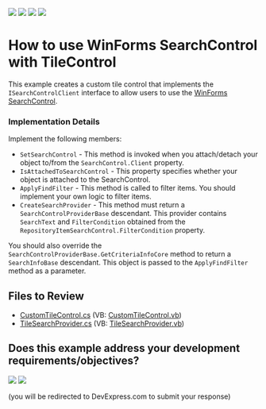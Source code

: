 <!-- default badges list -->
![](https://img.shields.io/endpoint?url=https://codecentral.devexpress.com/api/v1/VersionRange/128617818/24.2.1%2B)
[![](https://img.shields.io/badge/Open_in_DevExpress_Support_Center-FF7200?style=flat-square&logo=DevExpress&logoColor=white)](https://supportcenter.devexpress.com/ticket/details/T273248)
[![](https://img.shields.io/badge/📖_How_to_use_DevExpress_Examples-e9f6fc?style=flat-square)](https://docs.devexpress.com/GeneralInformation/403183)
[![](https://img.shields.io/badge/💬_Leave_Feedback-feecdd?style=flat-square)](#does-this-example-address-your-development-requirementsobjectives)
<!-- default badges end -->

# How to use WinForms SearchControl with TileControl

This example creates a custom tile control that implements the `ISearchControlClient` interface to allow users to use the [WinForms SearchControl](https://docs.devexpress.com/WindowsForms/DevExpress.XtraEditors.SearchControl). 

### Implementation Details

Implement the following members:

 - `SetSearchControl` - This method is invoked when you attach/detach your object to/from the `SearchControl.Client` property.
 - `IsAttachedToSearchControl` - This property specifies whether your object is attached to the SearchControl.
 - `ApplyFindFilter` - This method is called to filter items. You should implement your own logic to filter items.
 - `CreateSearchProvider` - This method must return a `SearchControlProviderBase` descendant. This provider contains `SearchText` and `FilterCondition` obtained from the `RepositoryItemSearchControl.FilterCondition` property.

You should also override the `SearchControlProviderBase.GetCriteriaInfoCore` method to return a `SearchInfoBase` descendant. This object is passed to the `ApplyFindFilter` method as a parameter.


## Files to Review

* [CustomTileControl.cs](./CS/CustomTileControl.cs) (VB: [CustomTileControl.vb](./VB/CustomTileControl.vb))
* [TileSearchProvider.cs](./CS/TileSearchProvider.cs) (VB: [TileSearchProvider.vb](./VB/TileSearchProvider.vb))
<!-- feedback -->
## Does this example address your development requirements/objectives?

[<img src="https://www.devexpress.com/support/examples/i/yes-button.svg"/>](https://www.devexpress.com/support/examples/survey.xml?utm_source=github&utm_campaign=winforms-tilecontrol-support-searchcontrol&~~~was_helpful=yes) [<img src="https://www.devexpress.com/support/examples/i/no-button.svg"/>](https://www.devexpress.com/support/examples/survey.xml?utm_source=github&utm_campaign=winforms-tilecontrol-support-searchcontrol&~~~was_helpful=no)

(you will be redirected to DevExpress.com to submit your response)
<!-- feedback end -->
